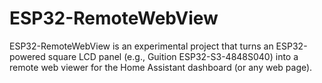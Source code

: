 # ESP32-RemoteWebView
  ESP32-RemoteWebView is an experimental project that turns an ESP32-powered square LCD panel (e.g., Guition ESP32-S3-4848S040) into a remote web viewer for the Home Assistant dashboard (or any web page). 
